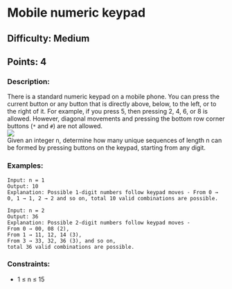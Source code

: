 # Mobile numeric keypad
## Difficulty: Medium
## Points: 4
### Description:
There is a standard numeric keypad on a mobile phone. You can press the current button or any button that is directly above, below, to the left, or to the right of it. For example, if you press 5, then pressing 2, 4, 6, or 8 is allowed. However, diagonal movements and pressing the bottom row corner buttons (`*` and `#`) are not allowed.  
<img src="https://media.geeksforgeeks.org/img-practice/prod/addEditProblem/704157/Web/Other/blobid0_1718345574.png"><br>
Given an integer n, determine how many unique sequences of length n can be formed by pressing buttons on the keypad, starting from any digit.

### Examples:
```
Input: n = 1
Output: 10
Explanation: Possible 1-digit numbers follow keypad moves - From 0 → 0, 1 → 1, 2 → 2 and so on, total 10 valid combinations are possible.
```
```
Input: n = 2
Output: 36
Explanation: Possible 2-digit numbers follow keypad moves -
From 0 → 00, 08 (2), 
From 1 → 11, 12, 14 (3),
From 3 → 33, 32, 36 (3), and so on,
total 36 valid combinations are possible.
```
### Constraints:
- 1 ≤ n ≤ 15